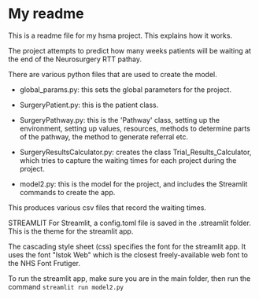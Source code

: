 # My readme

This is a readme file for my hsma project. This explains how it works.

The project attempts to predict how many weeks patients will be waiting at
the end of the Neurosurgery RTT pathay.

There are various python files that are used to create the model.

- global_params.py: this sets the global parameters for the project.

- SurgeryPatient.py: this is the patient class.

- SurgeryPathway.py: this is the 'Pathway' class, setting up the environment,
setting up values, resources, methods to determine parts of the pathway,
the method to generate referral etc.

- SurgeryResultsCalculator.py: creates the class Trial_Results_Calculator, which
tries to capture the waiting times for each project during the project.

- model2.py: this is the model for the project, and includes the Streamlit
commands to create the app.

This produces various csv files that record the waiting times.

STREAMLIT
For Streamlit, a config.toml file is saved in the .streamlit folder. This is
the theme for the streamlit app.

The cascading style sheet (css) specifies the font for the streamlit app.
It uses the font "Istok Web" which is the closest freely-available web font to the NHS Font Frutiger.

To run the streamlit app, make sure you are in the main folder, then run the command `streamlit run model2.py`
